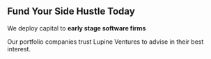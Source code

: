 ## Fund Your Side Hustle Today

We deploy capital to **early stage software firms**

Our portfolio companies trust Lupine Ventures to advise in their best interest.

